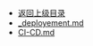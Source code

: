- [返回上级目录](../)
- [_deployement.md](计算机/后端学习/deployment/_deployement.md)
- [CI-CD.md](计算机/后端学习/deployment/CI-CD.md)